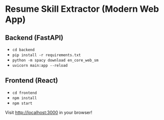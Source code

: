 # Resume Skill Extractor (Modern Web App)

## Backend (FastAPI)
- `cd backend`
- `pip install -r requirements.txt`
- `python -m spacy download en_core_web_sm`
- `uvicorn main:app --reload`

## Frontend (React)
- `cd frontend`
- `npm install`
- `npm start`

Visit [http://localhost:3000](http://localhost:3000) in your browser!
